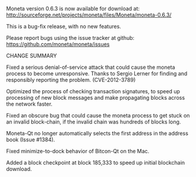 Moneta version 0.6.3 is now available for download at:
  http://sourceforge.net/projects/moneta/files/Moneta/moneta-0.6.3/

This is a bug-fix release, with no new features.

Please report bugs using the issue tracker at github:
  https://github.com/moneta/moneta/issues

CHANGE SUMMARY

Fixed a serious denial-of-service attack that could cause the
moneta process to become unresponsive. Thanks to Sergio Lerner
for finding and responsibly reporting the problem. (CVE-2012-3789)

Optimized the process of checking transaction signatures, to
speed up processing of new block messages and make propagating
blocks across the network faster.

Fixed an obscure bug that could cause the moneta process to get
stuck on an invalid block-chain, if the invalid chain was
hundreds of blocks long.

Moneta-Qt no longer automatically selects the first address
in the address book (Issue #1384).

Fixed minimize-to-dock behavior of Bitcon-Qt on the Mac.

Added a block checkpoint at block 185,333 to speed up initial
blockchain download.
